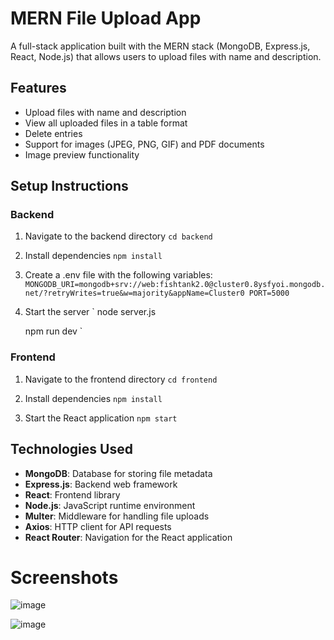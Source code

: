 # MERN File Upload App

A full-stack application built with the MERN stack (MongoDB, Express.js, React, Node.js) that allows users to upload files with name and description.

## Features

- Upload files with name and description
- View all uploaded files in a table format
- Delete entries
- Support for images (JPEG, PNG, GIF) and PDF documents
- Image preview functionality

## Setup Instructions

### Backend

1. Navigate to the backend directory
   `
   cd backend
   `

2. Install dependencies
   `
   npm install
   `

3. Create a .env file with the following variables:
   `
   MONGODB_URI=mongodb+srv://web:fishtank2.0@cluster0.8ysfyoi.mongodb.net/?retryWrites=true&w=majority&appName=Cluster0
   PORT=5000
   `

4. Start the server
   `
   node server.js
   
   npm run dev
   `

### Frontend

1. Navigate to the frontend directory
   `
   cd frontend
   `

2. Install dependencies
   `
   npm install
   `

3. Start the React application
   `
   npm start
   `

## Technologies Used

- **MongoDB**: Database for storing file metadata
- **Express.js**: Backend web framework
- **React**: Frontend library
- **Node.js**: JavaScript runtime environment
- **Multer**: Middleware for handling file uploads
- **Axios**: HTTP client for API requests
- **React Router**: Navigation for the React application


# Screenshots

![image](https://github.com/user-attachments/assets/0abe0f91-6db2-4e9e-bfab-cb1f482929e4)

![image](https://github.com/user-attachments/assets/b5c40e97-797c-48e2-afc3-9bc301852bf6)


